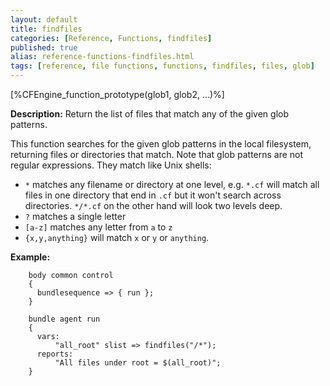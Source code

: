 ```yaml
---
layout: default
title: findfiles
categories: [Reference, Functions, findfiles]
published: true
alias: reference-functions-findfiles.html
tags: [reference, file functions, functions, findfiles, files, glob]
---
```


[%CFEngine_function_prototype(glob1, glob2, ...)%]

**Description:** Return the list of files that match any of the given glob patterns.

This function searches for the given glob patterns in the local
filesystem, returning files or directories that match.  Note that glob
patterns are not regular expressions.  They match like Unix shells:

* `*` matches any filename or directory at one level, e.g. `*.cf` will
match all files in one directory that end in `.cf` but it won't search
across directories.  `*/*.cf` on the other hand will look two levels
deep.
* `?` matches a single letter
* `[a-z]` matches any letter from `a` to `z`
* `{x,y,anything}` will match `x` or `y` or `anything`.


**Example:**  


```cf3
    body common control
    {
      bundlesequence => { run };
    }

    bundle agent run
    {
      vars:
          "all_root" slist => findfiles("/*");
      reports:
          "All files under root = $(all_root)";
    }

```
